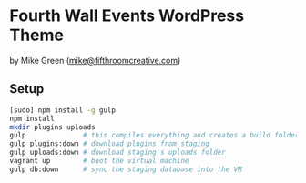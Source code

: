 # Fourth Wall Events WordPress Theme

by Mike Green (mike@fifthroomcreative.com)

## Setup

```bash
[sudo] npm install -g gulp
npm install
mkdir plugins uploads
gulp              # this compiles everything and creates a build folder
gulp plugins:down # download plugins from staging
gulp uploads:down # download staging's uploads folder
vagrant up        # boot the virtual machine
gulp db:down      # sync the staging database into the VM
```
